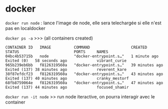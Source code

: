 # docker

```docker run node``` : lance l'image de node, elle sera telechargée si elle n'est pas en localdocker

```docker ps -a``` >>>
(all containers created)

```shell
CONTAINER ID   IMAGE          COMMAND                  CREATED          STATUS                        PORTS     NAMES
04bc4b53715b   node           "docker-entrypoint.s…"   1 minute ago     Exited (0)   58 seconds ago             vibrant_curie
965b239eb6bb   f8126319560a   "docker-entrypoint.s…"   39 minutes ago   Exited (137) 38 minutes ago             reverent_kare
38f87efdcf23   f8126319560a   "docker-entrypoint.s…"   43 minutes ago   Exited (137) 40 minutes ago             cranky_mestorf
68fb8759064e   f8126319560a   "docker-entrypoint.s…"   47 minutes ago   Exited (137) 44 minutes ago             focused_shamir
```

```docker run -it node``` >> run node iteractive, on pourra interagir avec le container

``` ```